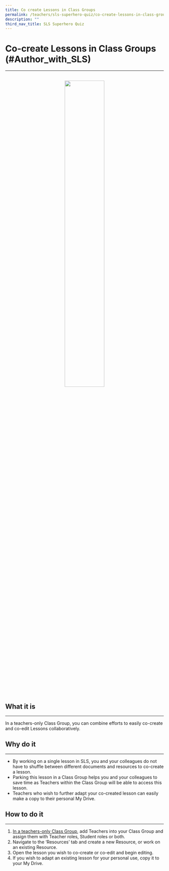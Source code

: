 ```yaml
---
title: Co create Lessons in Class Groups
permalink: /teachers/sls-superhero-quiz/co-create-lessons-in-class-groups/
description: ""
third_nav_title: SLS Superhero Quiz
---
```

<h1 class="page-title">Co-create Lessons in Class Groups (#Author_with_SLS)</h1>
<hr>
<br>
<div style="text-align:center;">
  <a target="_blank" href="../../media/images/UpdatedAssets/2Teacher/Author 1.pdf"> <img width="50%" src="../../media/images/UpdatedAssets/2Teacher/Author 1.png"></a>
</div>

<h2>What it is</h2>
<hr>
<p>In a teachers-only Class Group, you can combine efforts to easily co-create and co-edit Lessons collaboratively.</p>
<h2>Why do it</h2>
<hr>
<ul>
  <li>By working on a single lesson in SLS, you and your colleagues do not have to shuffle between different documents and resources to co-create a lesson.</li>
  <li>Parking this lesson in a Class Group helps you and your colleagues to save time as Teachers within the Class Group will be able to access this lesson.</li>
  <li>Teachers who wish to further adapt your co-created lesson can easily make a copy to their personal My Drive.</li>
</ul>
<h2>How to do it</h2>
<hr>
<ol>
  <li><a target="_blank" href="https://www.learning.moe.edu.sg/sls/teachers/user-guide/vle/teacher/ClassGroupManagement/CreateGroup.html">In a teachers-only Class Group</a>, add Teachers into your Class Group and assign them with Teacher roles, Student roles or both.</li>
  <li>Navigate to the ‘Resources’ tab and create a new Resource, or work on an existing Resource.</li>
  <li>Open the lesson you wish to co-create or co-edit and begin editing.</li>
  <li>If you wish to adapt an existing lesson for your personal use, copy it to your My Drive.</li>
</ol>

